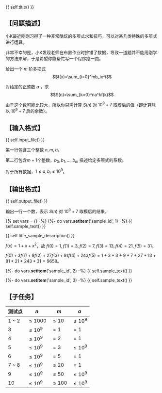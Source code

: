 {{ self.title() }}

## 【问题描述】

小K最近刚刚习得了一种非常酷炫的多项式求和技巧，可以对某几类特殊的多项式进行运算。

非常不幸的是，小K发现老师在布置作业时抄错了数据，导致一道题并不能用刚学的方法来解，于是希望你能帮忙写一个程序跑一跑。

给出一个 $m$ 阶多项式$$f(x)=\sum_{i=0}^mb_ix^i$$

对给定的正整数 $a$ ，求$$S(n)=\sum_{k=0}^na^kf(k)$$

由于这个数可能比较大，所以你只需计算 $S(n)$ 对 $10^9+7$ 取模后的值（即计算除以 $10^9+7$ 后的余数）。

## 【输入格式】

{{ self.input_file() }}

第一行包含三个整数 $n,m,a$。

第二行包含$m+1$个整数，$b_0,b_1,\dots,b_m$ 描述给定多项式的系数。

对于所有数据，$1\leq a,b_i\leq 10^9$。

## 【输出格式】

{{ self.output_file() }}

输出一行一个数，表示 $S(n)$ 对 $10^9+7$ 取模后的结果。

{% set vars = {} -%}
{%- do vars.__setitem__('sample_id', 1) -%}
{{ self.sample_text() }}

{{ self.title_sample_description() }}

$f(x)=1+x+x^2$，故 $f(0)=1,f(1)=3,f(2)=7,f(3)=13,f(4)=21,f(5)=31$。

$f(0)+3f(1)+9f(2)+27f(3)+81f(4)+243f(5)=1+3*3+9*7+27*13+81*21+243*31=9658$。

{%- do vars.__setitem__('sample_id', 2) -%}
{{ self.sample_text() }}

{%- do vars.__setitem__('sample_id', 3) -%}
{{ self.sample_text() }}

## 【子任务】

| 测试点      | $n$         | $m$         | $a$          |
| ----------- | ----------- | ----------- | ------------ |
| $1$ ~ $2$   | $\leq 1000$ | $\leq 10$   | $\leq 10^9$  |
| $3$         | $\leq 10^9$ | $=1$        | $=1$         |
| $4$         | $\leq 10^9$ | $=2$        | $=1$         |
| $5$         | $\leq 10^9$ | $=3$        | $\leq 10^9$  |
| $6$         | $\leq 10^9$ | $=5$        | $=1$         |
| $7$ ~ $8$   | $\leq 10^9$ | $\leq 20$   | $=1$         |
| $9$         | $\leq 10^9$ | $\leq 50$   | $\leq 10^9$  |
| $10$        | $\leq 10^9$ | $\leq 100$  | $\leq 10^9$  |
